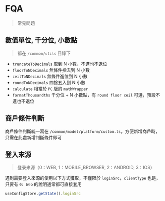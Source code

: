 # FQA

> 常見問題

## 數值單位, 千分位, 小數點

> 都在 `/common/utils` 目錄下

- `truncateToDecimals` 取到 N 小數，不進也不退位
- `floorToNDecimals` 無條件捨去到 N 小數
- `ceilToNDecimals` 無條件進位到 N 小數
- `roundToNDecimals` 四捨五入到 N 小數
- `calculate` 相當於 `PC` 版的 `mathWrapper`
- `formatThousandths` 千分位 + N 小數點，有 `round floor ceil` 可選，預設不進也不退位

## 商戶條件判斷

商戶條件判斷統一寫在 `/common/model/platform/custom.ts`，方便新增商戶時，只需在此處新增判斷條件即可

## 登入來源

> 登录来源（0：WEB, 1：MOBILE_BROWSER, 2：ANDROID, 3：IOS）

遇到需要登入來源的使用以下方式獲取，不僅限於 `loginSrc`，`clientType` 也是，只要有 `0: Web` 的說明通常都可直接套用

```ts
useConfigStore.getState().loginSrc
```
